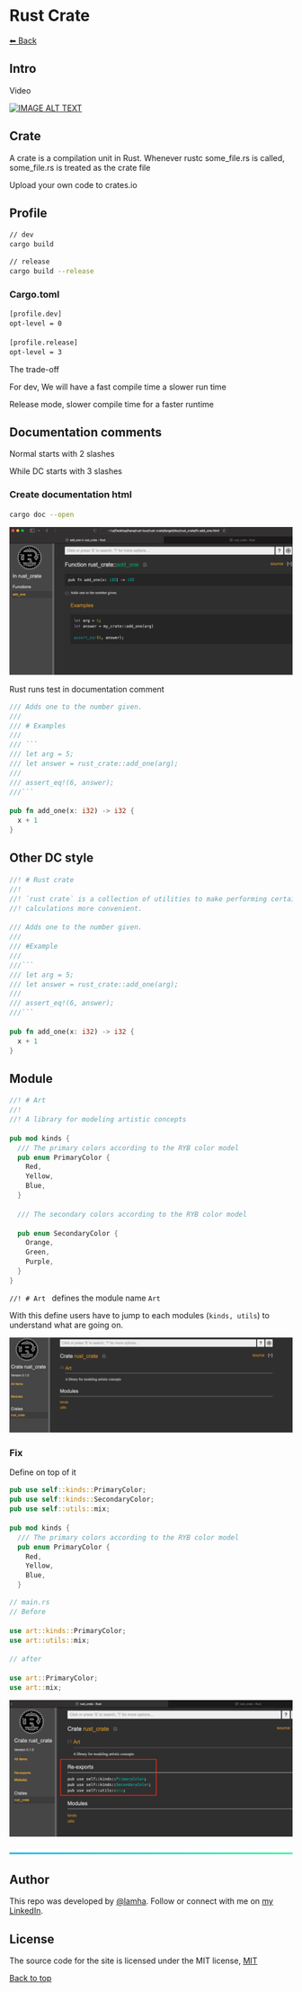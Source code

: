 # Rust Crate

[⬅ Back](../README.md)

## Intro 
Video 

<div>
  <a href="https://www.youtube.com/watch?v=4TI153PIEDQ"><img src="https://img.youtube.com/vi/4TI153PIEDQ/0.jpg" alt="IMAGE ALT TEXT"></a>
</div>

## Crate 
A crate is a compilation unit in Rust. Whenever rustc some_file.rs is called, some_file.rs is treated as the crate file

Upload your own code to crates.io 

## Profile 

```bash
// dev 
cargo build
```

```bash
// release
cargo build --release
```

### Cargo.toml

```bash
[profile.dev]
opt-level = 0

[profile.release]
opt-level = 3
```

The trade-off 

For dev, We will have a fast compile time a slower run time 

Release mode, slower compile time for a faster runtime 


## Documentation comments 

Normal starts with 2 slashes 

While DC starts with 3 slashes 

### Create documentation html

```bash
cargo doc --open
```

![alt text](./imgs/doc.png)

Rust runs test in documentation comment

```rust
/// Adds one to the number given.
///
/// # Examples
///
/// ```
/// let arg = 5;
/// let answer = rust_crate::add_one(arg);
///
/// assert_eq!(6, answer);
///```

pub fn add_one(x: i32) -> i32 {
  x + 1
}
```

## Other DC style

```Rust
//! # Rust crate
//!
//! `rust crate` is a collection of utilities to make performing certain
//! calculations more convenient.

/// Adds one to the number given.
///
/// #Example
///
///```
/// let arg = 5;
/// let answer = rust_crate::add_one(arg);
///
/// assert_eq!(6, answer);
///```

pub fn add_one(x: i32) -> i32 {
  x + 1
}

```

## Module 

```Rust
//! # Art 
//!
//! A library for modeling artistic concepts

pub mod kinds {
  /// The primary colors according to the RYB color model
  pub enum PrimaryColor {
    Red,
    Yellow,
    Blue,
  }

  /// The secondary colors according to the RYB color model

  pub enum SecondaryColor {
    Orange,
    Green,
    Purple,
  }
}
```


`//! # Art ` defines the module name `Art`

With this define users have to jump to each modules (`kinds, utils`) to understand what are going on.

![alt text](./imgs/doc2.png)

### Fix 

Define on top of it

```Rust
pub use self::kinds::PrimaryColor;
pub use self::kinds::SecondaryColor;
pub use self::utils::mix;

pub mod kinds {
  /// The primary colors according to the RYB color model
  pub enum PrimaryColor {
    Red,
    Yellow,
    Blue,
  }
```

```Rust
// main.rs
// Before

use art::kinds::PrimaryColor;
use art::utils::mix;

// after 

use art::PrimaryColor;
use art::mix;

```

![alt text](./imgs/doc3.png)







<p><img type="separator" height=8px width="100%" src="https://github.com/HaLamUs/nft-drop/blob/main/assets/aqua.png"></p>

## Author

This repo was developed by [@lamha](https://github.com/HaLamUs). 
Follow or connect with me on [my LinkedIn](https://www.linkedin.com/in/lamhacs). 

## License
The source code for the site is licensed under the MIT license, [MIT](https://opensource.org/license/mit/)

 <a href="#top">Back to top</a>